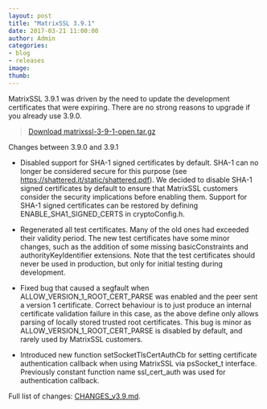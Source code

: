```yaml
---
layout: post
title: "MatrixSSL 3.9.1"
date: 2017-03-21 11:00:00
author: Admin
categories:
- blog
- releases
image:
thumb:
---
```

MatrixSSL 3.9.1 was driven by the need to update the development certificates that were expiring. There are no strong reasons to upgrade if you already use 3.9.0.

> <i class="fa fa-download"></i> [Download matrixssl-3-9-1-open.tar.gz](https://github.com/matrixssl/matrixssl/archive/3-9-1-open.tar.gz)

Changes between 3.9.0 and 3.9.1

- Disabled support for SHA-1 signed certificates by default. SHA-1 can
  no longer be considered secure for this purpose (see
  https://shattered.it/static/shattered.pdf). We decided to disable
  SHA-1 signed certificates by default to ensure that MatrixSSL
  customers consider the security implications before enabling them.
  Support for SHA-1 signed certificates can be restored by defining
  ENABLE_SHA1_SIGNED_CERTS in cryptoConfig.h.

- Regenerated all test certificates. Many of the old ones had exceeded
  their validity period. The new test certificates have some minor
  changes, such as the addition of some missing basicConstraints and
  authorityKeyIdentifier extensions. Note that the test certificates
  should never be used in production, but only for initial testing
  during development.

- Fixed bug that caused a segfault when
  ALLOW_VERSION_1_ROOT_CERT_PARSE was enabled and the peer sent a
  version 1 certificate. Correct behaviour is to just produce an
  internal certificate validation failure in this case, as the above
  define only allows parsing of locally stored trusted root
  certificates. This bug is minor as ALLOW_VERSION_1_ROOT_CERT_PARSE
  is disabled by default, and rarely used by MatrixSSL customers.

- Introduced new function setSocketTlsCertAuthCb for setting certificate
  authentication callback when using MatrixSSL via psSocket_t interface.
  Previously constant function name ssl_cert_auth was used for authentication
  callback.

Full list of changes: [CHANGES_v3.9.md](https://github.com/matrixssl/matrixssl/blob/master/doc/CHANGES_v3.9.md).

